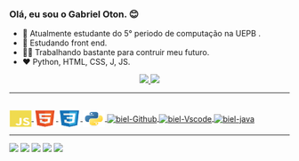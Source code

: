 ### Olá, eu sou o Gabriel Oton. 😊



- 🔭 Atualmente estudante do 5° periodo de computação na UEPB .
- 📖 Estudando front end.
- 💪🏼 Trabalhando bastante para contruir meu futuro.
- ❤️  Python, HTML, CSS, J, JS.



 <div align="center">
  <a href="https://github.com/gabrieloto">
  <img height="160em" src="https://github-readme-stats.vercel.app/api?username=gabrieloto&show_icons=true&theme=cobalt&include_all_commits=true&count_private=true"/>
  <img height="160em" src="https://github-readme-stats.vercel.app/api/top-langs/?username=gabrieloto&layout=compact&langs_count=7&theme=cobalt"/>
 </div>

------------------------------------------------------------------------------------------------------------------------------------------------------
  <div style="display: inline_block"><br>
  <img align="center" alt="biel-Js" height="30" width="40" src="https://raw.githubusercontent.com/devicons/devicon/master/icons/javascript/javascript-plain.svg">
  <img align="center" alt="biel-HTML" height="30" width="40" src="https://raw.githubusercontent.com/devicons/devicon/master/icons/html5/html5-original.svg">
  <img align="center" alt="biel-CSS" height="30" width="40" src="https://raw.githubusercontent.com/devicons/devicon/master/icons/css3/css3-original.svg">
  <img align="center" alt="biel-Python" height="30" width="40" src="https://raw.githubusercontent.com/devicons/devicon/master/icons/python/python-original.svg">
  <img align="center" alt="biel-Github" height="30" width="40" src="https://cdn.jsdelivr.net/gh/devicons/devicon/icons/github/github-original.svg"/> 
  <img align="center" alt="biel-Vscode" height="30" width="40" src="https://cdn.jsdelivr.net/gh/devicons/devicon/icons/vscode/vscode-original.svg" />
  <img align="center" alt="biel-java" height="30" width="40" src= "https://cdn.jsdelivr.net/gh/devicons/devicon/icons/java/java-original-wordmark.svg" />
           
------------------------------------------------------------------------------------------------------------------------------------------------------


  </div>
  
  
  
<div> 
  
  <a href="https://www.instagram.com/gabriel_oton/" target="_blank"><img src="https://img.shields.io/badge/-Instagram-%23E4405F?style=for-the-badge&logo=instagram&logoColor=white" target="_blank"></a>
 <a href="https://discord.com/channels/@me" target="_blank"><img src="https://img.shields.io/badge/Discord-7289DA?style=for-the-badge&logo=discord&logoColor=white" target="_blank"></a> 
  <a href = "gabrielotonfreitas12345@gmail.com"><img src="https://img.shields.io/badge/Gmail-D14836?style=for-the-badge&logo=gmail&logoColor=white" target="_blank"></a>
  <a href="https://www.linkedin.com/in/gabriel-oton-88695a21a/" target="_blank"><img src="https://img.shields.io/badge/-LinkedIn-%230077B5?style=for-the-badge&logo=linkedin&logoColor=white" target="_blank"></a> 
  <a href="https://web.whatsapp.com/" target ="_blank"><img src="https://img.shields.io/badge/WhatsApp-25D366?style=for-the-badge&logo=whatsapp&logoColor=white" target ="_blank">
</div>
